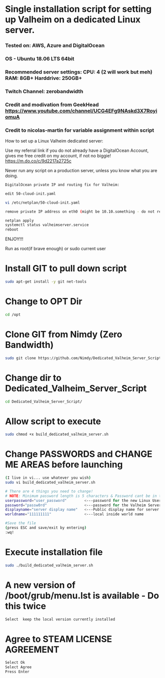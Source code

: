 # Single installation script for setting up Valheim on a dedicated Linux server.
### Tested on: AWS, Azure and DigitalOcean
### OS - Ubuntu 18.06 LTS 64bit
### Recommended server settings:  CPU: 4 (2 will work but meh)  RAM: 8GB+  Harddrive: 250GB+
### Twitch Channel: zerobandwidth
### Credit and modivation from GeekHead https://www.youtube.com/channel/UCG4EFg9NAskd3X7RoyiomuA
### Credit to nicolas-martin for variable assignment within script

How to set up a Linux Valheim dedicated server:

Use my referral link if you do not already have a DigitalOcean Account, gives me free credit on my account, if not no biggie!
https://m.do.co/c/9d2217a2725c

Never run any script on a production server, unless you know what you are doing.


```sh
DigitalOcean private IP and routing fix for Valheim:

edit 50-cloud-init.yaml

vi /etc/netplan/50-cloud-init.yaml

remove private IP address on eth0 (might be 10.10.something - do not remove your public IP the same one you use to SSH into the server or access it)

netplan apply
systemctl status valheimserver.service
reboot
```

ENJOY!!!


Run as root(if brave enough) or sudo current user 


Install GIT to pull down script
=
```sh
sudo apt-get install -y git net-tools
```
Change to OPT Dir
=
```sh
cd /opt
```

Clone GIT from Nimdy (Zero Bandwidth)
=
```sh
sudo git clone https://github.com/Nimdy/Dedicated_Valheim_Server_Script.git
```
Change dir to Dedicated_Valheim_Server_Script
=
```sh
cd Dedicated_Valheim_Server_Script/
```

Allow script to execute
=
```sh
sudo chmod +x build_dedicated_valheim_server.sh
```

Change PASSWORDS and CHANGE ME AREAS before launching
=
```sh
(I live in vi... use whatever you wish)
sudo vi build_dedicated_valheim_server.sh

# There are 4 things you need to change!
# NOTE: Minimum password length is 5 characters & Password cant be in the server name.
userpassword="user_password"        <---password for the new Linux User it creates
password="passw0rd"                 <---password for the Valheim Server Access
displayname="server display name"   <---Public display name for server
worldname="111111111"               <---local inside world name

#Save the file
(press ESC and save/exit by entering)
:wq!
```


Execute installation file
=
```sh
sudo ./build_dedicated_valheim_server.sh
```
A new version of /boot/grub/menu.lst is available  -  Do this twice
=
```sh
Select  keep the local version currently installed
```

Agree to STEAM LICENSE AGREEMENT
=
```sh
Select Ok
Select Agree
Press Enter
```
